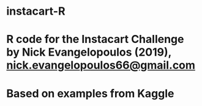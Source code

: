 # instacart-R
# R code for the Instacart Challenge by Nick Evangelopoulos (2019), nick.evangelopoulos66@gmail.com
# Based on examples from Kaggle
